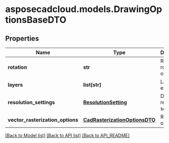 # asposecadcloud.models.DrawingOptionsBaseDTO

## Properties
Name | Type | Description | Notes
------------ | ------------- | ------------- | -------------
**rotation** | **str** | Resulting rotation operation | 
**layers** | **list[str]** | Layers to export | [optional] 
**resolution_settings** | [**ResolutionSetting**](ResolutionSetting.md) | DPI resolution settings | [optional] 
**vector_rasterization_options** | [**CadRasterizationOptionsDTO**](CadRasterizationOptionsDTO.md) | Raster options | [optional] 

[[Back to Model list]](API_README.md#documentation-for-models) [[Back to API list]](API_README.md#documentation-for-api-endpoints) [[Back to API_README]](API_README.md)


